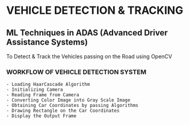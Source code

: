 
# VEHICLE DETECTION & TRACKING

## ML Techniques in ADAS (Advanced Driver Assistance Systems)

To Detect & Track the Vehicles passing on the Road using OpenCV

### WORKFLOW OF VEHICLE DETECTION SYSTEM

    - Loading HaarCascade Algorithm
    - Initializing Camera
    - Reading Frame from Camera
    - Converting Color Image into Gray Scale Image
    - Obtaining Car Coordinates by passing Algorithms
    - Drawing Rectangle on the Car Coordinates
    - Display the Output Frame
